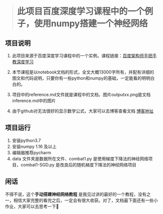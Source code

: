 > # 此项目百度深度学习课程中的一个例子，使用numpy搭建一个神经网络



## 项目说明

1. 此项目来源于百度深度学习课程中的一个实例。课程链接：[百度架构师手把手教深度学习](https://aistudio.baidu.com/aistudio/education/group/info/888)

2. 本节课程是以notebook文档的形式，全文大概13000字所有，并配有详细的图文和代码说明，只要你有一些python和numpy的基础，一定能看的明明白白的。

3. 项目中的reference.md文件就是课程中的文档，图片outputxx.png是文档inference.md中的图片
4. 由于github对无法很好的显示数学公式，大家可以去博客查看文档 [博客地址](https://blog.csdn.net/lzx159951/article/details/105071799)



## 项目运行

1. 安装python3.7
2. 安装numpy 1.16  及以上
3. 编辑器推荐pycharm
4. data 文件夹是数据所在文件、combat1.py 是使用梯度下降法的神经网络项目，combat1-SGD.py 是改良后的随机梯度下降法的神经网络项目



## 闲话

不得不说，这个**手动搭建神经网络教程** 是我见过讲的最好的一个教程，没有之一，相信大家完整的看完之后，一定会有很大收获。对了，文档最下面还有一些小作业，大家可以去思考一下🙂

